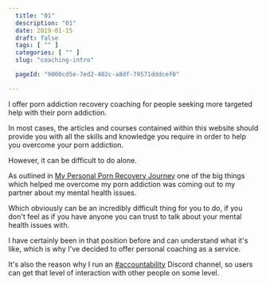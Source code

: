 ```yaml
---
  title: "01"
  description: "01"
  date: 2019-01-15
  draft: false
  tags: [ "" ]
  categories: [ "" ]
  slug: "coaching-intro"

  pageId: "9000cd5e-7ed2-402c-a8df-79571dddcef0"

---
```


I offer porn addiction recovery coaching for people seeking more targeted help with their porn addiction.

In most cases, the articles and courses contained within this website should provide you with all the skills and knowledge you require in order to help you overcome your porn addiction.

However, it can be difficult to do alone.

As outlined in <a class="link" href="/articles/my-personal-porn-recovery-journey/">My Personal Porn Recovery Journey</a> one of the big things which helped me overcome my porn addiction was coming out to my partner about my mental health issues.

Which obviously can be an incredibly difficult thing for you to do, if you don't feel as if you have anyone you can trust to talk about your mental health issues with.

I have certainly been in that position before and can understand what it's like, which is why I've decided to offer personal coaching as a service.

It's also the reason why I run an <a class="link" href="<%= Application.get_env(:nfd, :social_discord_url) %>">#accountability</a> Discord channel, so users can get that level of interaction with other people on some level.
